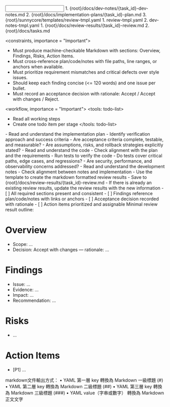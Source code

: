 <input>
  <context>
  1. {root}/docs/dev-notes/{task_id}-dev-notes.md
  2. {root}/docs/implementation-plans/{task_id}-plan.md
  3. {root}/sunnycore/templates/review-tmpl.yaml
  </context>
  <templates>
  1. review-tmpl.yaml
  2. dev-notes-tmpl.yaml
  </templates>
</input>

<output>
1. {root}/docs/review-results/{task_id}-review.md
2. {root}/docs/tasks.md
</output>

<constraints, importance = "Important">
- Must produce machine-checkable Markdown with sections: Overview, Findings, Risks, Action Items.
- Must cross-reference plan/code/notes with file paths, line ranges, or anchors when available.
- Must prioritize requirement mismatches and critical defects over style issues.
- Should keep each finding concise (<= 120 words) and one issue per bullet.
- Must record an acceptance decision with rationale: Accept / Accept with changes / Reject.
</constraints>

<workflow, importance = "Important">
  <stage id="0: plan-todos">
  <tools: todo-list>
  - Read all working steps
  - Create one todo item per stage
  </tools: todo-list>
  </stage>

  <stage id="1: review-plan">
  <tools: sequential-thinking>
  - Read and understand the implementation plan
  - Identify verification approach and success criteria
  </tools: sequential-thinking>

  <questions>
  - Are acceptance criteria complete, testable, and measurable?
  - Are assumptions, risks, and rollback strategies explicitly stated?
  </questions>
  </stage>

  <stage id="2: review-code">
  <tools: sequential-thinking>
  - Read and understand the code
  - Check alignment with the plan and the requirements
  - Run tests to verify the code
  </tools: sequential-thinking>
  
  <questions>
  - Do tests cover critical paths, edge cases, and regressions?
  - Are security, performance, and observability concerns addressed?
  </questions>
  </stage>

  <stage id="3: review-dev-notes">
  <tools: sequential-thinking>
  - Read and understand the development notes
  - Check alignment between notes and implementation
  </tools: sequential-thinking>
  </stage>

  <stage id="4: produce-results">
  - Use the template to create the markdown formatted review results
  - Save to {root}/docs/review-results/{task_id}-review.md
  - If there is already an existing review results, update the review results with the new information
  <checks>
  - [ ] All required sections present and consistent
  - [ ] Findings reference plan/code/notes with links or anchors
  - [ ] Acceptance decision recorded with rationale
  - [ ] Action items prioritized and assignable
  </checks>
  </stage>
</workflow>

<example>
Minimal review result outline:

# Overview
- Scope: ...
- Decision: Accept with changes — rationale: ...

# Findings
- Issue: ...
- Evidence: ...
- Impact: ...
- Recommendation: ...

# Risks
- ...

# Action Items
- [P1] ...
</example>

<example>
markdown文件輸出方式：
	•	YAML 第一層 key 轉換為 Markdown 一級標題 (#)
	•	YAML 第二層 key 轉換為 Markdown 二級標題 (##)
	•	YAML 第三層 key 轉換為 Markdown 三級標題 (###)
	•	YAML value（字串或數字） 轉換為 Markdown 正文文字
</example>

